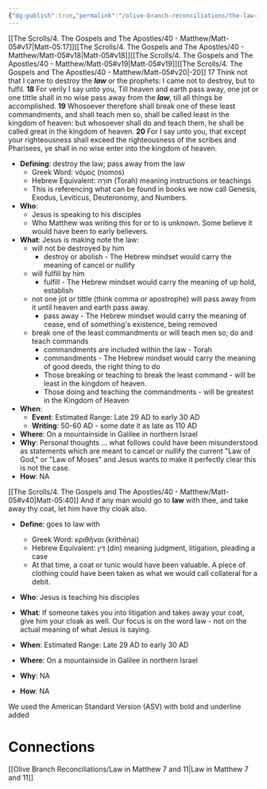 ```yaml
---
{"dg-publish":true,"permalink":"/olive-branch-reconciliations/the-law-in-matthew-5/","tags":["#OliveBranch","#Matthew5","#Law","#Torah","#KingdomofHeaven","#JesusTeaching","#JesusFollowers","#Righteousness","#Scribes","#Pharisees","#SermonontheMount","#Wordpress"]}
---
```



[[The Scrolls/4. The Gospels and The Apostles/40 - Matthew/Matt-05#v17\|Matt-05:17]][[The Scrolls/4. The Gospels and The Apostles/40 - Matthew/Matt-05#v18\|Matt-05#v18]][[The Scrolls/4. The Gospels and The Apostles/40 - Matthew/Matt-05#v19\|Matt-05#v19]][[The Scrolls/4. The Gospels and The Apostles/40 - Matthew/Matt-05#v20\|-20]]
17 Think not that I came to destroy the **_law_** or the prophets: I came not to destroy, but to fulfil. **18** For verily I say unto you, Till heaven and earth pass away, one jot or one tittle shall in no wise pass away from the **_law_**, till all things be accomplished. **19** Whosoever therefore shall break one of these least commandments, and shall teach men so, shall be called least in the kingdom of heaven: but whosoever shall do and teach them, he shall be called great in the kingdom of heaven. **20** For I say unto you, that except your righteousness shall exceed the righteousness of the scribes and Pharisees, ye shall in no wise enter into the kingdom of heaven. 

- **Defining**: destroy the law; pass away from the law
    - Greek Word: νόμος (nomos)
    - Hebrew Equivalent: תּוֹרָה (Torah) meaning instructions or teachings
    - This is referencing what can be found in books we now call Genesis, Exodus, Leviticus, Deuteronomy, and Numbers.
- **Who**:
    - Jesus is speaking to his disciples
    - Who Matthew was writing this for or to is unknown. Some believe it would have been to early believers.
- **What**: Jesus is making note the law:
    - will not be destroyed by him
        - destroy or abolish - The Hebrew mindset would carry the meaning of cancel or nullify
    - will fulfill by him
        - fulfill - The Hebrew mindset would carry the meaning of up hold, establish
    - not one jot or tittle (think comma or apostrophe) will pass away from it until heaven and earth pass away.
        - pass away - The Hebrew mindset would carry the meaning of cease, end of something's existence, being removed
    - break one of the least commandments or will teach men so; do and teach commands
        - commandments are included within the law - Torah
        - commandments - The Hebrew mindset would carry the meaning of good deeds, the right thing to do
        - Those breaking or teaching to break the least command - will be least in the kingdom of heaven.
        - Those doing and teaching the commandments - will be greatest in the Kingdom of Heaven
- **When**:
    - **Event**: Estimated Range: Late 29 AD to early 30 AD
    - **Writing**: 50-60 AD - some date it as late as 110 AD
- **Where**: On a mountainside in Galilee in northern Israel
- **Why**: Personal thoughts ... what follows could have been misunderstood as statements which are meant to cancel or nullify the current "Law of God," or "Law of Moses" and Jesus wants to make it perfectly clear this is not the case.
- **How**: NA

[[The Scrolls/4. The Gospels and The Apostles/40 - Matthew/Matt-05#v40\|Matt-05:40]] And if any man would go to **law** with thee, and take away thy coat, let him have thy cloak also.

- **Define**: goes to law with
    - Greek Word: κριθῆναι (krithēnai)
    - Hebrew Equivalent: דִּין (din) meaning judgment, litigation, pleading a case
    - At that time, a coat or tunic would have been valuable. A piece of clothing could have been taken as what we would call collateral for a debit.

- **Who**: Jesus is teaching his disciples
- **What**: If someone takes you into litigation and takes away your coat, give him your cloak as well. Our focus is on the word law - not on the actual meaning of what Jesus is saying.
- **When**: Estimated Range: Late 29 AD to early 30 AD
- **Where**: On a mountainside in Galilee in northern Israel
- **Why**: NA
- **How**: NA

We used the American Standard Version (ASV) with bold and underline added


# Connections

[[Olive Branch Reconciliations/Law in Matthew 7 and 11\|Law in Matthew 7 and 11]]


